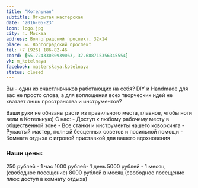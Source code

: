 ```yaml
---
title: "Котельная"
subtitle: Открытая мастерская
date: "2016-05-23"
icon: logo.jpg
city: г. Москва
address: Волгоградский проспект, 32к14
place: м. Волгоградский проспект
tel: +7 (926) 186-82-46
coord: [55.72433030939063, 37.688715356345554]
vk: m_kotelnaya
facebook: masterskaya.kotelnaya
status: closed
---
```


Вы - один из счастливчиков работающих на себя? DIY и Handmade для вас не просто слова, а для воплощения всех творческих идей не хватает лишь пространства и инструментов?

Ваши руки не обязаны расти из правильного места, главное, чтобы ноги вели в Котельную) С нас: - Доступ к любому рабочему месту в общественной зоне - Все станки и инструменты нашего коворкинга - Рукастый мастер, полный бесценных советов и посильной помощи - Комната отдыха с игровой приставкой для вашего вдохновения

### Наши цены:

250 рублей - 1 час 1000 рублей- 1 день 5000 рублей - 1 месяц (свободное посещение) 8000 рублей в месяц (свободное посещение плюс доступ в комнату отдыха)
